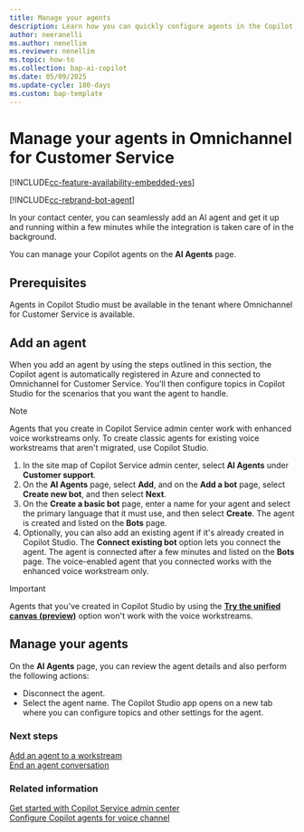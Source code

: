 ```yaml
---
title: Manage your agents
description: Learn how you can quickly configure agents in the Copilot Service admin center.
author: neeranelli
ms.author: nenellim
ms.reviewer: nenellim
ms.topic: how-to 
ms.collection: bap-ai-copilot
ms.date: 05/09/2025
ms.update-cycle: 180-days
ms.custom: bap-template
---
```


# Manage your agents in Omnichannel for Customer Service

[!INCLUDE[cc-feature-availability-embedded-yes](../../includes/cc-feature-availability-embedded-yes.md)]

[!INCLUDE[cc-rebrand-bot-agent](../../includes/cc-rebrand-bot-agent.md)]


In your contact center, you can seamlessly add an AI agent and get it up and running within a few minutes while the integration is taken care of in the background.

You can manage your Copilot agents on the **AI Agents** page.

## Prerequisites

Agents in Copilot Studio must be available in the tenant where Omnichannel for Customer Service is available.

## Add an agent

When you add an agent by using the steps outlined in this section, the Copilot agent is automatically registered in Azure and connected to Omnichannel for Customer Service. You'll then configure topics in Copilot Studio for the scenarios that you want the agent to handle.

> [!NOTE]
> Agents that you create in Copilot Service admin center work with enhanced voice workstreams only. To create classic agents for existing voice workstreams that aren't migrated, use Copilot Studio.

1. In the site map of Copilot Service admin center, select **AI Agents** under **Customer support**.
1. On the **AI Agents** page, select **Add**, and on the **Add a bot** page, select **Create new bot**, and then select **Next**.
1. On the **Create a basic bot** page, enter a name for your agent and select the primary language that it must use, and then select **Create**. The agent is created and listed on the **Bots** page. 
1. Optionally, you can also add an existing agent if it's already created in Copilot Studio. The **Connect existing bot** option lets you connect the agent. The agent is connected after a few minutes and listed on the **Bots** page. The voice-enabled agent that you connected works with the enhanced voice workstream only.
> [!IMPORTANT]
> Agents that you've created in Copilot Studio by using the [**Try the unified canvas (preview)**](/power-virtual-agents/authoring-first-bot) option won't work with the voice workstreams.

## Manage your agents

On the **AI Agents** page, you can review the agent details and also perform the following actions:

- Disconnect the agent.
- Select the agent name. The Copilot Studio app opens on a new tab where you can configure topics and other settings for the agent.

### Next steps

[Add an agent to a workstream](create-workstreams.md#add-an-agent-to-a-workstream)  
[End an agent conversation](configure-bot-virtual-agent.md#end-agent-conversations)  

### Related information

[Get started with Copilot Service admin center](../implement/cs-admin-center.md)  
[Configure Copilot agents for voice channel](voice-channel-pva-bots.md)  
